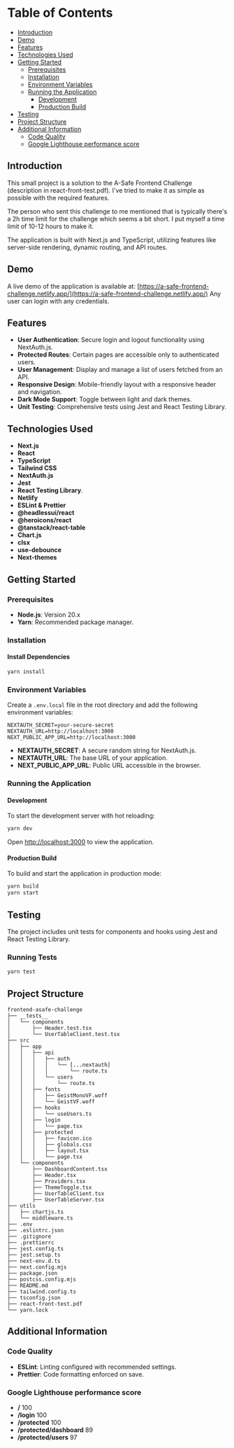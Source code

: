 # Table of Contents
- [Introduction](#introduction)
- [Demo](#demo)
- [Features](#features)
- [Technologies Used](#technologies-used)
- [Getting Started](#getting-started)
  - [Prerequisites](#prerequisites)
  - [Installation](#installation)
  - [Environment Variables](#environment-variables)
  - [Running the Application](#running-the-application)
    - [Development](#development)
    - [Production Build](#production-build)
- [Testing](#testing)
- [Project Structure](#project-structure)
- [Additional Information](#additional-information)
  - [Code Quality](#code-quality)
  - [Google Lighthouse performance score](#google-lighthouse-performance-score)

## Introduction
This small project is a solution to the A-Safe Frontend Challenge (description in react-front-test.pdf).
I've tried to make it as simple as possible with the required features.

The person who sent this challenge to me mentioned that is typically there's a 2h time limit for the challenge which seems a bit short.
I put myself a time limit of 10-12 hours to make it.

The application is built with Next.js and TypeScript, utilizing features like server-side rendering, dynamic routing, and API routes.

## Demo
A live demo of the application is available at: [https://a-safe-frontend-challenge.netlify.app/](https://a-safe-frontend-challenge.netlify.app/)
Any user can login with any credentials.

## Features
- **User Authentication**: Secure login and logout functionality using NextAuth.js.
- **Protected Routes**: Certain pages are accessible only to authenticated users.
- **User Management**: Display and manage a list of users fetched from an API.
- **Responsive Design**: Mobile-friendly layout with a responsive header and navigation.
- **Dark Mode Support**: Toggle between light and dark themes.
- **Unit Testing**: Comprehensive tests using Jest and React Testing Library.

## Technologies Used
- **Next.js**
- **React**
- **TypeScript**
- **Tailwind CSS**
- **NextAuth.js**
- **Jest**
- **React Testing Library**.
- **Netlify**
- **ESLint & Prettier**
- **@headlessui/react**
- **@heroicons/react**
- **@tanstack/react-table**
- **Chart.js**
- **clsx**
- **use-debounce**
- **Next-themes**

## Getting Started

### Prerequisites
- **Node.js**: Version 20.x
- **Yarn**: Recommended package manager.

### Installation

#### Install Dependencies
```bash
yarn install
```

### Environment Variables
Create a `.env.local` file in the root directory and add the following environment variables:
```dotenv
NEXTAUTH_SECRET=your-secure-secret
NEXTAUTH_URL=http://localhost:3000
NEXT_PUBLIC_APP_URL=http://localhost:3000
```
- **NEXTAUTH_SECRET**: A secure random string for NextAuth.js.
- **NEXTAUTH_URL**: The base URL of your application.
- **NEXT_PUBLIC_APP_URL**: Public URL accessible in the browser.

### Running the Application

#### Development
To start the development server with hot reloading:
```bash
yarn dev
```
Open [http://localhost:3000](http://localhost:3000) to view the application.

#### Production Build
To build and start the application in production mode:
```bash
yarn build
yarn start
```

## Testing
The project includes unit tests for components and hooks using Jest and React Testing Library.

### Running Tests
```bash
yarn test
```

## Project Structure
```plaintext
frontend-asafe-challenge
├── __tests__
│   └── components
│       ├── Header.test.tsx
│       └── UserTableClient.test.tsx
├── src
│   ├── app
│   │   ├── api
│   │   │   ├── auth
│   │   │   │   └── [...nextauth]
│   │   │   │       └── route.ts
│   │   │   └── users
│   │   │       └── route.ts
│   │   ├── fonts
│   │   │   ├── GeistMonoVF.woff
│   │   │   └── GeistVF.woff
│   │   ├── hooks
│   │   │   └── useUsers.ts
│   │   ├── login
│   │   │   └── page.tsx
│   │   ├── protected
│   │   │   ├── favicon.ico
│   │   │   ├── globals.css
│   │   │   ├── layout.tsx
│   │   │   └── page.tsx
│   └── components
│       ├── DashboardContent.tsx
│       ├── Header.tsx
│       ├── Providers.tsx
│       ├── ThemeToggle.tsx
│       ├── UserTableClient.tsx
│       ├── UserTableServer.tsx
├── utils
│   ├── chartjs.ts
│   └── middleware.ts
├── .env
├── .eslintrc.json
├── .gitignore
├── .prettierrc
├── jest.config.ts
├── jest.setup.ts
├── next-env.d.ts
├── next.config.mjs
├── package.json
├── postcss.config.mjs
├── README.md
├── tailwind.config.ts
├── tsconfig.json
├── react-front-test.pdf
└── yarn.lock
```

## Additional Information

### Code Quality
- **ESLint**: Linting configured with recommended settings.
- **Prettier**: Code formatting enforced on save.

### Google Lighthouse performance score

- **/** 100
- **/login** 100
- **/protected** 100
- **/protected/dashboard** 89
- **/protected/users** 97

